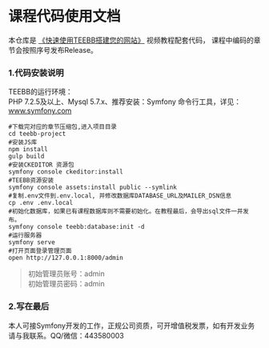# 课程代码使用文档
本仓库是 [《快速使用TEEBB搭建您的网站》](https://www.teebb.com/course-detail/teebb-begin) 视频教程配套代码，
课程中编码的章节会按照序号发布Release。

### 1.代码安装说明
TEEBB的运行环境：   
PHP 7.2.5及以上、Mysql 5.7.x、推荐安装：Symfony 命令行工具，详见：www.symfony.com
```
#下载完对应的章节压缩包,进入项目目录
cd teebb-project
#安装JS库
npm install
gulp build
#安装CKEDITOR 资源包
symfony console ckeditor:install
#TEEBB资源安装
symfony console assets:install public --symlink
#复制.env文件到.env.local, 并修改数据库DATABASE_URL及MAILER_DSN信息
cp .env .env.local
#初始化数据库，如果已有课程数据库则不需要初始化。在教程最后，会导出sql文件一并发布。
symfony console teebb:database:init -d
#运行服务器
symfony serve
#打开页面登录管理页面
open http://127.0.0.1:8000/admin
```
> 初始管理员账号：admin  
> 初始管理员密码：admin

### 2.写在最后
本人可接Symfony开发的工作，正规公司资质，可开增值税发票，如有开发业务请与我联系。QQ/微信：443580003